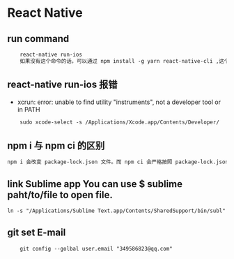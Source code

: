 # React Native

## run command

``` txt
    react-native run-ios
    如果没有这个命令的话，可以通过 npm install -g yarn react-native-cli ,这个命令来安装

```

## react-native run-ios 报错

- xcrun: error: unable to find utility "instruments", not a developer tool or in PATH

``` txt
    sudo xcode-select -s /Applications/Xcode.app/Contents/Developer/

```

## npm i 与 npm ci 的区别

``` txt
npm i 会改变 package-lock.json 文件。而 npm ci 会严格按照 package-lock.json 文件执行安装。

```

## link Sublime app  You can use $ sublime paht/to/file to open file.

``` txt
ln -s "/Applications/Sublime Text.app/Contents/SharedSupport/bin/subl" /usr/local/bin/sublime
```

## git set E-mail

``` txt
    git config --golbal user.email "349586823@qq.com"
```